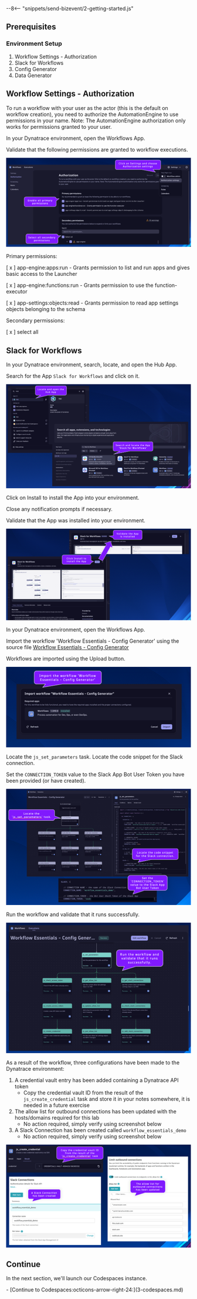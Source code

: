 --8<-- "snippets/send-bizevent/2-getting-started.js"

## Prerequisites

### Environment Setup

1. Workflow Settings - Authorization
2. Slack for Workflows
3. Config Generator
4. Data Generator

## Workflow Settings - Authorization

To run a workflow with your user as the actor (this is the default on workflow creation), you need to authorize the AutomationEngine to use permissions in your name. Note: The AutomationEngine authorization only works for permissions granted to your user.

In your Dynatrace environment, open the Workflows App.

Validate that the following permissions are granted to workflow executions.

![./img//01-workflow-authorization-settings.png](./img//01-workflow-authorization-settings.png)

Primary permissions:

[ x ] app-engine:apps:run - Grants permission to list and run apps and gives basic access to the Launcher

[ x ] app-engine:functions:run - Grants permission to use the function-executor

[ x ] app-settings:objects:read - Grants permission to read app settings objects belonging to the schema

Secondary permissions:

[ x ] select all

## Slack for Workflows

In your Dynatrace environment, search, locate, and open the Hub App.

Search for the App `Slack for Workflows` and click on it.

![./img//01-hub-slack-workflows.png](./img//01-hub-slack-workflows.png)

Click on Install to install the App into your environment.

Close any notification prompts if necessary.

Validate that the App was installed into your environment.

![./img//01-slack-workflows-install.png](./img//01-slack-workflows-install.png)

In your Dynatrace environment, open the Workflows App.

Import the workflow 'Workflow Essentials - Config Generator' using the source file [Workflow Essentials - Config Generator](https://github.com/dynatrace-wwse/enablement-workflow-essentials/blob/main/lab-guide/assets/dt_wftpl_workflow_essentials_config_generator.yaml)

Workflows are imported using the Upload button.

![./img//01-import-config-generator.png](./img//01-import-config-generator.png)

Locate the `js_set_parameters` task.  Locate the code snippet for the Slack connection.

Set the `CONNECTION_TOKEN` value to the Slack App Bot User Token you have been provided (or have created).

![./img//01-config-generator-set-parameters.png](./img//01-config-generator-set-parameters.png)

Run the workflow and validate that it runs successfully.

![./img//01-config-generator-execution.png](./img//01-config-generator-execution.png)

As a result of the workflow, three configurations have been made to the Dynatrace environment:

1. A credential vault entry has been added containing a Dynatrace API token
    * Copy the credential vault ID from the result of the `js_create_credential` task and store it in your notes somewhere, it is needed in a future exercise
2. The allow list for outbound connections has been updated with the hosts/domains required for this lab
    * No action required, simply verify using screenshot below
3. A Slack Connection has been created called `workflow_essentials_demo`
    * No action required, simply verify using screenshot below

![./img//01-config-generator-results.png](./img//01-config-generator-results.png)

## Continue

In the next section, we'll launch our Codespaces instance.

<div class="grid cards" markdown>
- [Continue to Codespaces:octicons-arrow-right-24:](3-codespaces.md)
</div>
